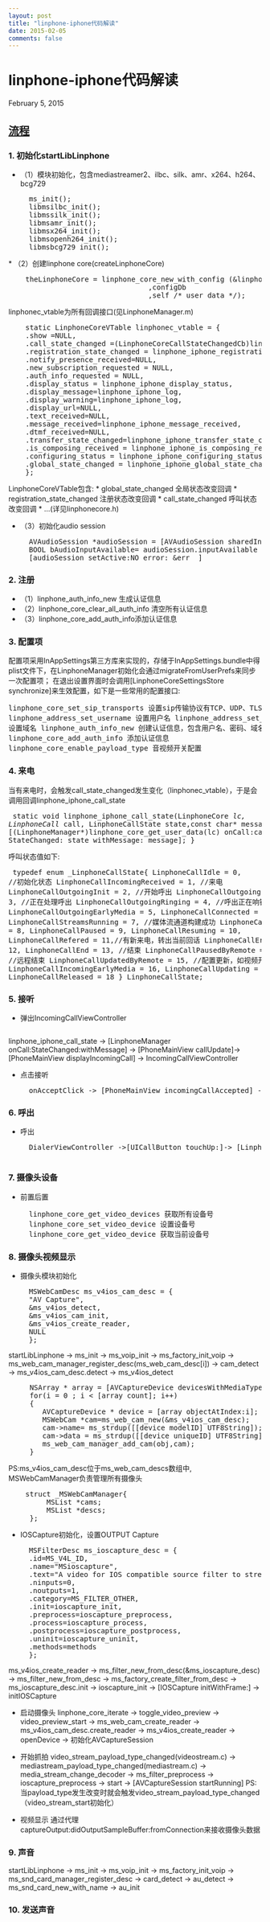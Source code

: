 ```yaml
---
layout: post
title: "linphone-iphone代码解读"
date: 2015-02-05
comments: false
---
```

# linphone-iphone代码解读
February 5, 2015

## [流程](http://fossies.org/dox/linphone-3.7.0)
### 1. 初始化startLibLinphone
* （1）模块初始化，包含mediastreamer2、ilbc、silk、amr、x264、h264、bcg729
	<pre>
	ms_init();
	libmsilbc_init();
    libmssilk_init(); 
    libmsamr_init();
	libmsx264_init();
	libmsopenh264_init();
	libmsbcg729_init();
</pre>
* （2）创建linphone core(createLinphoneCore)
	<pre>
	theLinphoneCore = linphone_core_new_with_config (&linphonec_vtable
								 ,configDb
								 ,self /* user_data */);
</pre>
	linphonec_vtable为所有回调接口(见LinphoneManager.m)
	<pre>
	static LinphoneCoreVTable linphonec_vtable = {
	.show =NULL,
	.call_state_changed =(LinphoneCoreCallStateChangedCb)linphone_iphone_call_state,
	.registration_state_changed = linphone_iphone_registration_state,
	.notify_presence_received=NULL,
	.new_subscription_requested = NULL,
	.auth_info_requested = NULL,
	.display_status = linphone_iphone_display_status,
	.display_message=linphone_iphone_log,
	.display_warning=linphone_iphone_log,
	.display_url=NULL,
	.text_received=NULL,
	.message_received=linphone_iphone_message_received,
	.dtmf_received=NULL,
    .transfer_state_changed=linphone_iphone_transfer_state_changed,
    .is_composing_received = linphone_iphone_is_composing_received,
    .configuring_status = linphone_iphone_configuring_status_changed,
    .global_state_changed = linphone_iphone_global_state_changed
	};
</pre>
	LinphoneCoreVTable包含:
	* global_state_changed 全局状态改变回调
	* registration_state_changed 注册状态改变回调
	* call_state_changed 呼叫状态改变回调
	* ...(详见linphonecore.h)
	
* （3）初始化audio session
	<pre>
	AVAudioSession *audioSession = [AVAudioSession sharedInstance]	;
	BOOL bAudioInputAvailable= audioSession.inputAvailable	;
	[audioSession setActive:NO error: &err	]
</pre>

### 2. 注册
* （1）linphone_auth_info_new 生成认证信息
* （2）linphone_core_clear_all_auth_info 清空所有认证信息
* （3）linphone_core_add_auth_info添加认证信息

### 3. 配置项
配置项采用InAppSettings第三方库来实现的，存储于InAppSettings.bundle中得plist文件下，在LinphoneManager初始化会通过migrateFromUserPrefs来同步一次配置项；
在退出设置界面时会调用[LinphoneCoreSettingsStore synchronize]来生效配置，如下是一些常用的配置接口:
	<pre>
	linphone_core_set_sip_transports 设置sip传输协议有TCP、UDP、TLS
	linphone_address_set_username 设置用户名
	linphone_address_set_domain 设置域名
	linphone_auth_info_new 创建认证信息，包含用户名、密码、域名
	linphone_core_add_auth_info 添加认证信息
	linphone_core_enable_payload_type 音视频开关配置
</pre>

### 4. 来电
当有来电时，会触发call_state_changed发生变化（linphonec_vtable），于是会调用回调linphone_iphone_call_state
	<pre>
	static void linphone_iphone_call_state(LinphoneCore *lc, LinphoneCall* call, LinphoneCallState state,const char* message) {
	[(LinphoneManager*)linphone_core_get_user_data(lc) onCall:call StateChanged: state withMessage:  message];
}
</pre>
呼叫状态值如下:
	<pre>
	typedef enum _LinphoneCallState{
	LinphoneCallIdle = 0, //初始化状态
	LinphoneCallIncomingReceived = 1, //来电
	LinphoneCallOutgoingInit = 2, //开始呼出
	LinphoneCallOutgoingProgress = 3, //正在处理呼出
	LinphoneCallOutgoingRinging = 4, //呼出正在响铃
	LinphoneCallOutgoingEarlyMedia = 5,
	LinphoneCallConnected = 6, //接通
	LinphoneCallStreamsRunning = 7, //媒体流通道构建成功
	LinphoneCallPausing = 8, 
	LinphoneCallPaused = 9,
	LinphoneCallResuming = 10,
	LinphoneCallRefered = 11,//有新来电，转出当前回话
	LinphoneCallError = 12,
	LinphoneCallEnd = 13, //结束
	LinphoneCallPausedByRemote = 14, //远程结束
	LinphoneCallUpdatedByRemote = 15, //配置更新，如视频开启
	LinphoneCallIncomingEarlyMedia = 16,
	LinphoneCallUpdating = 17,
	LinphoneCallReleased = 18
} LinphoneCallState;
</pre>

### 5. 接听
* 弹出IncomingCallViewController
	<pre>
linphone_iphone_call_state -> [LinphoneManager onCall:StateChanged:withMessage] -> [PhoneMainView callUpdate]->[PhoneMainView displayIncomingCall] -> IncomingCallViewController
</pre>

* 点击接听
	<pre>
	onAcceptClick -> [PhoneMainView incomingCallAccepted] -> acceptCall->linphone_core_accept_call_with_params
</pre>
	
### 6. 呼出
* 呼出
	<pre>
	DialerViewController ->[UICallButton touchUp:]-> [LinphoneManager call:displayName:transfer:] -> linphone_core_invite_address_with_params
	</pre>

### 7. 摄像头设备
* 前置后置
	<pre>
	linphone_core_get_video_devices 获取所有设备号
	linphone_core_set_video_device 设置设备号
	linphone_core_get_video_device 获取当前设备号
</pre>

### 8. 摄像头视频显示
* 摄像头模块初始化
	<pre>
	MSWebCamDesc ms_v4ios_cam_desc = {
	"AV Capture",
	&ms_v4ios_detect,
	&ms_v4ios_cam_init,
	&ms_v4ios_create_reader,
	NULL
	};
</pre>
	startLibLinphone -> ms_init -> ms_voip_init -> ms_factory_init_voip -> ms_web_cam_manager_register_desc(ms_web_cam_desc[i]) -> cam_detect -> ms_v4ios_cam_desc.detect -> ms_v4ios_detect
	<pre>
	 NSArray * array = [AVCaptureDevice devicesWithMediaType:AVMediaTypeVideo];
	 for(i = 0 ; i < [array count]; i++)
	 {
		AVCaptureDevice * device = [array objectAtIndex:i];
	 	MSWebCam *cam=ms_web_cam_new(&ms_v4ios_cam_desc);
	 	cam->name= ms_strdup([[device modelID] UTF8String]);
	 	cam->data = ms_strdup([[device uniqueID] UTF8String]);
	 	ms_web_cam_manager_add_cam(obj,cam);
	 }                                                                                   
</pre>
	PS:ms_v4ios_cam_desc位于ms_web_cam_descs数组中, MSWebCamManager负责管理所有摄像头
	<pre>
	struct _MSWebCamManager{
		 MSList *cams;
	     MSList *descs;
	 };
</pre>
	
* IOSCapture初始化，设置OUTPUT Capture
	<pre>
 	MSFilterDesc ms_ioscapture_desc = {
 	.id=MS_V4L_ID,
  	.name="MSioscapture",
  	.text="A video for IOS compatible source filter to stream pictures.",
  	.ninputs=0,
    .noutputs=1,
    .category=MS_FILTER_OTHER,
    .init=ioscapture_init,
    .preprocess=ioscapture_preprocess,
    .process=ioscapture_process,
    .postprocess=ioscapture_postprocess,
    .uninit=ioscapture_uninit,
    .methods=methods
    }; 
</pre>
	ms_v4ios_create_reader -> ms_filter_new_from_desc(&ms_ioscapture_desc) -> ms_filter_new_from_desc -> ms_factory_create_filter_from_desc -> ms_ioscapture_desc.init -> ioscapture_init -> [IOSCapture initWithFrame:] -> initIOSCapture 
	
* 启动摄像头
	linphone_core_iterate -> toggle_video_preview -> video_preview_start -> ms_web_cam_create_reader -> ms_v4ios_cam_desc.create_reader -> ms_v4ios_create_reader -> openDevice -> 初始化AVCaptureSession

* 开始抓拍
	video_stream_payload_type_changed(videostream.c) -> mediastream_payload_type_changed(mediastream.c) -> media_stream_change_decoder -> ms_filter_preprocess -> ioscapture_preprocess -> start -> [AVCaptureSession startRunning]
	PS: 当payload_type发生改变时就会触发video_stream_payload_type_changed（video_stream_start初始化）
	
* 视频显示
通过代理captureOutput:didOutputSampleBuffer:fromConnection来接收摄像头数据

### 9. 声音
startLibLinphone -> ms_init -> ms_voip_init -> ms_factory_init_voip -> ms_snd_card_manager_register_desc -> card_detect -> au_detect -> ms_snd_card_new_with_name -> au_init
### 10. 发送声音